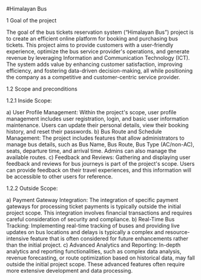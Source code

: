#Himalayan Bus

1	Goal of the project

The goal of the bus tickets reservation system (“Himalayan Bus”) project is to create an efficient online platform for booking and purchasing bus tickets. This project aims to provide customers with a user-friendly experience, optimize the bus service provider's operations, and generate revenue by leveraging Information and Communication Technology (ICT). The system adds value by enhancing customer satisfaction, improving efficiency, and fostering data-driven decision-making, all while positioning the company as a competitive and customer-centric service provider.

1.2	Scope and preconditions

1.2.1	Inside Scope:

a)	User Profile Management: Within the project's scope, user profile management includes user registration, login, and basic user information maintenance. Users can update their personal details, view their booking history, and reset their passwords.
b)	Bus Route and Schedule Management: The project includes features that allow administrators to manage bus details, such as Bus Name, Bus Route, Bus Type (AC/non-AC), seats, departure time, and arrival time. Admins can also manage the available routes.
c)	Feedback and Reviews: Gathering and displaying user feedback and reviews for bus journeys is part of the project's scope. Users can provide feedback on their travel experiences, and this information will be accessible to other users for reference.

1.2.2	Outside Scope:

a)	Payment Gateway Integration: The integration of specific payment gateways for processing ticket payments is typically outside the initial project scope. This integration involves financial transactions and requires careful consideration of security and compliance.
b)	Real-Time Bus Tracking: Implementing real-time tracking of buses and providing live updates on bus locations and delays is typically a complex and resource-intensive feature that is often considered for future enhancements rather than the initial project.
c)	Advanced Analytics and Reporting: In-depth analytics and reporting functionalities, such as complex data analysis, revenue forecasting, or route optimization based on historical data, may fall outside the initial project scope. These advanced features often require more extensive development and data processing.
